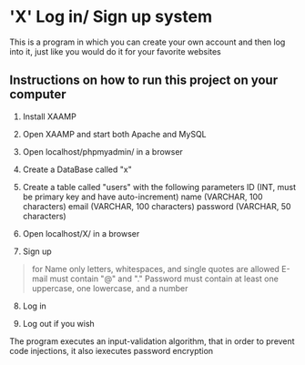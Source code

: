 # 'X' Log in/ Sign up system

This is a program in which you can create your own account and then log into it, just like you would do it for your favorite websites

## Instructions on how to run this project on your computer

1. Install XAAMP

2. Open XAAMP and start both Apache and MySQL

3. Open localhost/phpmyadmin/ in a browser

4. Create a DataBase called "x"

5. Create a table called "users" with the following parameters
ID (INT, must be primary key and have auto-increment)
name (VARCHAR, 100 characters)
email (VARCHAR, 100 characters)
password (VARCHAR, 50 characters) 

6. Open localhost/X/ in a browser 

7. Sign up 
> for Name only letters, whitespaces, and single quotes are allowed
> E-mail must contain "@" and "."
> Password must contain at least one uppercase, one lowercase, and a number

8. Log in

9. Log out if you wish

The program executes an input-validation algorithm, that in order
to prevent code injections, it also iexecutes password encryption 
